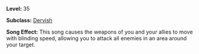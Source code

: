 <!-- TITLE: Song: Blur -->

**Level:** 35

**Subclass:** [Dervish](dervish)

**Song Effect:** This song causes the weapons of you and your allies to move with blinding speed, allowing you to attack all enemies in an area around your target.